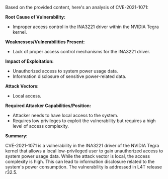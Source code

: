 Based on the provided content, here's an analysis of CVE-2021-1071:

**Root Cause of Vulnerability:**

*   Improper access control in the INA3221 driver within the NVIDIA Tegra kernel.

**Weaknesses/Vulnerabilities Present:**

*   Lack of proper access control mechanisms for the INA3221 driver.

**Impact of Exploitation:**

*   Unauthorized access to system power usage data.
*   Information disclosure of sensitive power-related data.

**Attack Vectors:**

*   Local access.

**Required Attacker Capabilities/Position:**

*   Attacker needs to have local access to the system.
*   Requires low privileges to exploit the vulnerability but requires a high level of access complexity.

**Summary:**

CVE-2021-1071 is a vulnerability in the INA3221 driver of the NVIDIA Tegra kernel that allows a local low-privileged user to gain unauthorized access to system power usage data. While the attack vector is local, the access complexity is high. This can lead to information disclosure related to the system's power consumption. The vulnerability is addressed in L4T release r32.5.